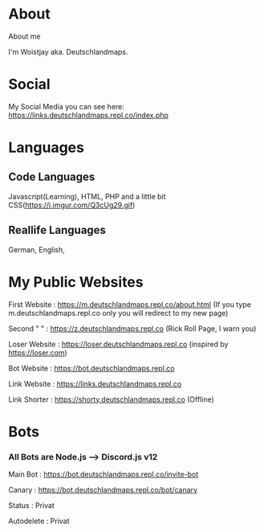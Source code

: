 # About
About me

I'm Woistjay aka. Deutschlandmaps.

# Social

My Social Media you can see here: https://links.deutschlandmaps.repl.co/index.php

# Languages

<h2> Code Languages</h2>

Javascript(Learning), HTML, PHP and a little bit CSS(https://i.imgur.com/Q3cUg29.gif)

<h2>Reallife Languages</h2>

German, English,


# My Public Websites

First Website : https://m.deutschlandmaps.repl.co/about.html (If you type m.deutschlandmaps.repl.co only you will redirect to my new page) <p>
Second "   "  : https://z.deutschlandmaps.repl.co (Rick Roll Page, I warn you) <p>
Loser Website : https://loser.deutschlandmaps.repl.co (inspired by https://loser.com) <p>
Bot Website   : https://bot.deutschlandmaps.repl.co <p>
Link Website  : https://links.deutschlandmaps.repl.co <p>
Link Shorter  : https://shorty.deutschlandmaps.repl.co (Offline) <p>

# Bots
<h3>All Bots are Node.js --> Discord.js v12 </h3>

Main Bot : https://bot.deutschlandmaps.repl.co/invite-bot <p>
Canary   : https://bot.deutschlandmaps.repl.co/bot/canary <p>
Status   : Privat <p>
Autodelete : Privat <p>
